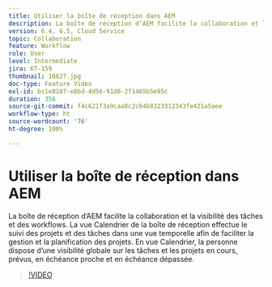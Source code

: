 ```yaml
---
title: Utiliser la boîte de réception dans AEM
description: La boîte de réception d’AEM facilite la collaboration et la visibilité des tâches et des workflows.
version: 6.4, 6.5, Cloud Service
topic: Collaboration
feature: Workflow
role: User
level: Intermediate
jira: KT-159
thumbnail: 16827.jpg
doc-type: Feature Video
exl-id: bc1e0187-e8bd-4d56-91d0-2f1465b5e95c
duration: 356
source-git-commit: f4c621f3a9caa8c2c64b8323312343fe421a5aee
workflow-type: ht
source-wordcount: '76'
ht-degree: 100%

---
```


# Utiliser la boîte de réception dans AEM

La boîte de réception d’AEM facilite la collaboration et la visibilité des tâches et des workflows. La vue Calendrier de la boîte de réception effectue le suivi des projets et des tâches dans une vue temporelle afin de faciliter la gestion et la planification des projets. En vue Calendrier, la personne dispose d’une visibilité globale sur les tâches et les projets en cours, prévus, en échéance proche et en échéance dépassée.

>[!VIDEO](https://video.tv.adobe.com/v/16827?quality=12&learn=on)
